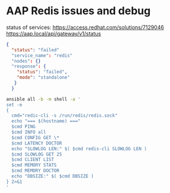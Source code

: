 
# AAP Redis issues and debug

status of services:
  https://access.redhat.com/solutions/7129046
  https://aap.local/api/gateway/v1/status

```json
{
  "status": "failed"
  "service_name": "redis"
  "nodes": {}
  "response": {
    "status": "failed",
    "mode": "standalone"
   }
  }
```

```bash
ansible all -b -m shell -a '
set -e
{
  cmd="redic-cli -s /run/redis/redis.sock"
  echo "=== $(hostname) ==="
  $cmd PING
  $cmd INFO all
  $cmd CONFIG GET \*
  $cmd LATENCY DOCTOR
  echo "SLOWLOG LEN:" $( $cmd redis-cli SLOWLOG LEN )
  $cmd SLOWLOG GET 25
  $cmd CLIENT LIST
  $cmd MEMORY STATS
  $cmd MEMORY DOCTOR
  echo "DBSIZE:" $( $cmd DBSIZE )
} 2>&1
'
```

    
